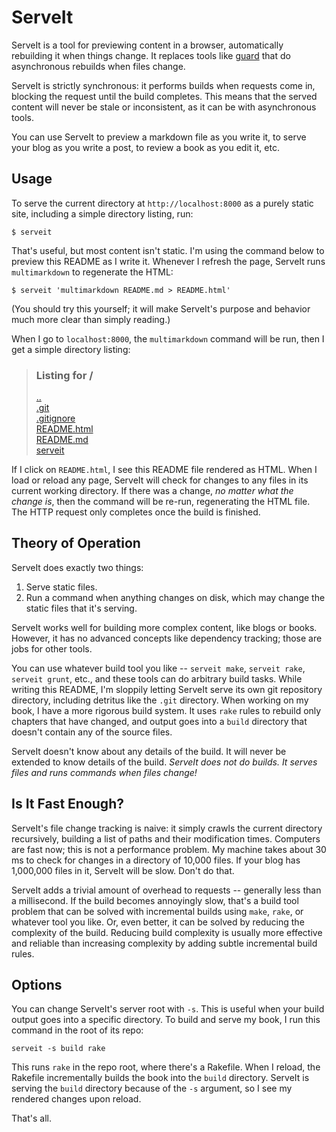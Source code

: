 # ServeIt

ServeIt is a tool for previewing content in a browser, automatically rebuilding it when things change.
It replaces tools like [guard](https://github.com/guard/guard) that do asynchronous rebuilds when files change.

ServeIt is strictly synchronous: it performs builds when requests come in, blocking the request until the build completes.
This means that the served content will never be stale or inconsistent, as it can be with asynchronous tools.

You can use ServeIt to preview a markdown file as you write it, to serve your blog as you write a post, to review a book as you edit it, etc.

## Usage

To serve the current directory at `http://localhost:8000` as a purely static site, including a simple directory listing, run:

```
$ serveit
```

That's useful, but most content isn't static.
I'm using the command below to preview this README as I write it.
Whenever I refresh the page, ServeIt runs `multimarkdown` to regenerate the HTML:

```
$ serveit 'multimarkdown README.md > README.html'
```

(You should try this yourself; it will make ServeIt's purpose and behavior much more clear than simply reading.)

When I go to `localhost:8000`, the `multimarkdown` command will be run, then I get a simple directory listing:

> <p><h3>Listing for /</h3></p>
> <a href="/..">..</a><br>
> <a href="/.git">.git</a><br>
> <a href="/.gitignore">.gitignore</a><br>
> <a href="/README.html">README.html</a><br>
> <a href="/README.md">README.md</a><br>
> <a href="/serveit">serveit</a><br>

If I click on `README.html`, I see this README file rendered as HTML.
When I load or reload any page, ServeIt will check for changes to any files in its current working directory.
If there was a change, *no matter what the change is*, then the command will be re-run, regenerating the HTML file.
The HTTP request only completes once the build is finished.

## Theory of Operation

ServeIt does exactly two things:

1. Serve static files.
2. Run a command when anything changes on disk, which may change the static files that it's serving.

ServeIt works well for building more complex content, like blogs or books.
However, it has no advanced concepts like dependency tracking; those are jobs for other tools.

You can use whatever build tool you like -- `serveit make`, `serveit rake`, `serveit grunt`, etc., and these tools can do arbitrary build tasks.
While writing this README, I'm sloppily letting ServeIt serve its own git repository directory, including detritus like the `.git` directory.
When working on my book, I have a more rigorous build system.
It uses `rake` rules to rebuild only chapters that have changed, and output goes into a `build` directory that doesn't contain any of the source files.

ServeIt doesn't know about any details of the build.
It will never be extended to know details of the build.
*ServeIt does not do builds. It serves files and runs commands when files change!*

## Is It Fast Enough?

ServeIt's file change tracking is naive: it simply crawls the current directory recursively, building a list of paths and their modification times.
Computers are fast now; this is not a performance problem.
My machine takes about 30 ms to check for changes in a directory of 10,000 files.
If your blog has 1,000,000 files in it, ServeIt will be slow.
Don't do that.

ServeIt adds a trivial amount of overhead to requests -- generally less than a millisecond.
If the build becomes annoyingly slow, that's a build tool problem that can be solved with incremental builds using `make`, `rake`, or whatever tool you like.
Or, even better, it can be solved by reducing the complexity of the build.
Reducing build complexity is usually more effective and reliable than increasing complexity by adding subtle incremental build rules.

## Options

You can change ServeIt's server root with `-s`.
This is useful when your build output goes into a specific directory.
To build and serve my book, I run this command in the root of its repo:

```
serveit -s build rake
```

This runs `rake` in the repo root, where there's a Rakefile.
When I reload, the Rakefile incrementally builds the book into the `build` directory.
ServeIt is serving the `build` directory because of the `-s` argument, so I see my rendered changes upon reload.

That's all.

